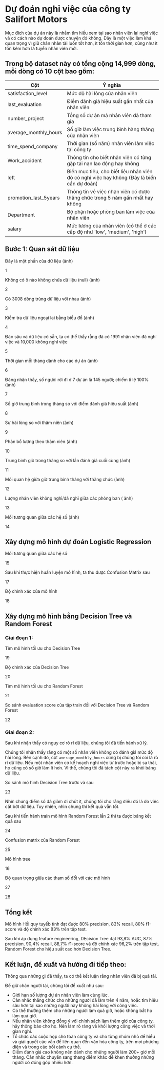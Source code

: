 # Dự đoán nghỉ việc của công ty Salifort Motors

Mục đích của dự án này là nhằm tìm hiểu xem tại sao nhân viên lại nghỉ việc và có cách nào dự đoán được chuyện đó không. Đây là một việc làm khá quan trọng vì giữ chân nhân tài luôn tốt hơn, ít tốn thời gian hơn, cũng như ít tốn kém hơn là tuyển nhân viên mới. 

## Trong bộ dataset này có tổng cộng 14,999 dòng, mỗi dòng có 10 cột bao gồm:
| Cột | Ý nghĩa |
| ----------- | ----------- |
| satisfaction_level | Mức độ hài lòng của nhân viên |
| last_evaluation | Điểm đánh giá hiệu suất gần nhất của nhân viên |
| number_project | Tổng số dự án mà nhân viên đã tham gia |
| average_monthly_hours | Số giờ làm việc trung bình hàng tháng của nhân viên |
| time_spend_company | Thời gian (số năm) nhân viên làm việc tại công ty |
| Work_accident | Thông tin cho biết nhân viên có từng gặp tai nạn lao động hay không |
| left | Biến mục tiêu, cho biết liệu nhân viên đó có nghỉ việc hay không (Đây là biến cần dự đoán) |
| promotion_last_5years | Thông tin về việc nhân viên có được thăng chức trong 5 năm gần nhất hay không |
| Department | Bộ phận hoặc phòng ban làm việc của nhân viên |
| salary | Mức lương của nhân viên (có thể ở các cấp độ như 'low', 'medium', 'high') |

## Bước 1: Quan sát dữ liệu
Đây là một phần của dữ liệu (ảnh)

1

Không có ô nào không chứa dữ liệu (null) (ảnh)

2

Có 3008 dòng trùng dữ liệu với nhau (ảnh)

3

Kiểm tra dữ liệu ngoại lai bằng biểu đồ (ảnh)

4

Đào sâu và dữ liệu có sẵn, ta có thể thấy rằng đã có 1991 nhân viên đã nghỉ việc và 10,000 không nghỉ việc

5

Thời gian mỗi tháng dành cho các dự án (ảnh)

6

Đáng nhận thấy, số người rời đi ở 7 dự án là 145 người; chiếm tỉ lệ 100% (ảnh)

7

Số giờ trung bình trong tháng so với điểm đánh giá hiệu suất (ảnh)

8

Sự hài lòng so với thâm niên (ảnh)

9

Phân bổ lương theo thâm niên (ảnh)

10

Trung bình giờ trong tháng so với lần đánh giá cuối cùng (ảnh)

11

Mối quan hệ giữa giờ trung bình tháng với thăng chức (ảnh)

12

Lượng nhân viên không nghỉ/đã nghỉ giữa các phòng ban ( ảnh)

13

Mối tương quan giữa các hệ số (ảnh)

14

## Xây dựng mô hình dự đoán Logistic Regression

Mối tương quan giữa các hệ số 

15

Sau khi thực hiện huấn luyện mô hình, ta thu được Confusion Matrix sau

17

Độ chính xác của mô hình

18

## Xây dựng mô hình bằng Decision Tree và Random Forest

### Giai đoạn 1:

Tìm mô hình tối ưu cho Decision Tree

19

Độ chính xác của Decision Tree

20

Tìm mô hình tối ưu cho Random Forest

21

So sánh evaluation score của tập train đối với Decision Tree và Random Forest

22

### Giai đoạn 2:

Sau khi nhận thấy có nguy cơ rò rỉ dữ liệu, chúng tôi đã tiến hành xử lý.

Chúng tôi nhận thấy rằng có một số nhân viên không có đánh giá mức độ hài lòng. Bên cạnh đó, cột ```average_monthly_hours``` cũng bị chúng tôi coi là rò rỉ dữ liệu. Nếu một nhân viên có kế hoạch nghỉ việc từ trước hoặc bị sa thải, họ cũng có số giờ làm ít hơn. Vì thế, chúng tôi đã tách cột này ra khỏi bảng dữ liệu.

So sánh mô hình Decision Tree trước và sau

23

Nhìn chung điểm số đã giảm đi chút ít, chúng tôi cho rằng điều đó là do việc cắt bớt dữ liệu. Tuy nhiên, nhìn chung thì kết quả vẫn tốt.

Sau khi tiến hành train mô hình Random Forest lần 2 thì ta được bảng kết quả sau

24

Confusion matrix của Random Forest 

25


Mô hình tree 

16

Độ quan trọng giữa các tham số đối với các mô hình

27

28

## Tổng kết

Mô hình Hồi quy tuyếb tính đạt được 80% precision, 83% recall, 80% f1-score và độ chính xác 83% trên tập test.

Sau khi áp dụng feature engineering, DEcision Tree đạt 93,8% AUC, 87% precision, 90,4% recall, 88,7% f1-score và độ chính xác 96,2% trên tập test. Random Forest cho hiệu suất cao hơn Decision Tree.

## Kết luận, đề xuất và hướng đi tiếp theo:

Thông qua những gì đã thấy, ta có thể kết luận rằng nhân viên đã bị quá tải.

Để giữ chân người tài, chúng tôi đề xuất như sau:
- Giới hạn số lượng dự án nhân viên làm cùng lúc.
- Cân nhắc thăng chức cho những người đã làm trên 4 năm, hoặc tìm hiểu sâu hơn tại sao những người này không hài lòng với công việc.
- Có thể thưởng thêm cho những người làm quá giờ, hoặc không bắt họ làm quá giờ.
- Nếu nhân viên không đồng ý với chính sách làm thêm giờ của công ty, hãy thông báo cho họ. Nên làm rõ ràng về khối lượng công việc và thời gian nghỉ.
- Tổ chức các cuộc họp cho toàn công ty và cho từng nhóm nhỏ để hiểu và giải quyết các vấn đề liên quan đến văn hóa công ty, trên mọi phương diện và trong các bối cảnh cụ thể.
- Điểm đánh giá cao không nên dành cho những người làm 200+ giờ mỗi tháng. Cân nhắc chuyển sang thang điểm khác để khen thưởng những người có đóng góp nhiều hơn.
